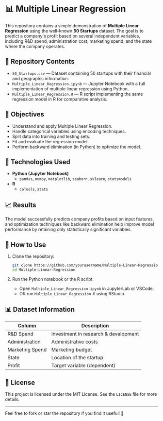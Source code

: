 # 📊 Multiple Linear Regression

This repository contains a simple demonstration of **Multiple Linear Regression** using the well-known **50 Startups** dataset. The goal is to predict a company's profit based on several independent variables, including R&D spend, administration cost, marketing spend, and the state where the company operates.

## 📁 Repository Contents

- `50_Startups.csv` — Dataset containing 50 startups with their financial and geographic information.
- `Multiple_Linear_Regression.ipynb` — Jupyter Notebook with a full implementation of multiple linear regression using Python.
- `Multiple_Linear_Regression.R` — R script implementing the same regression model in R for comparative analysis.

## 📌 Objectives

- Understand and apply Multiple Linear Regression.
- Handle categorical variables using encoding techniques.
- Split data into training and testing sets.
- Fit and evaluate the regression model.
- Perform backward elimination (in Python) to optimize the model.

## 🧪 Technologies Used

- **Python (Jupyter Notebook)**
  - `pandas`, `numpy`, `matplotlib`, `seaborn`, `sklearn`, `statsmodels`
- **R**
  - `caTools`, `stats`

## 📈 Results

The model successfully predicts company profits based on input features, and optimization techniques like backward elimination help improve model performance by retaining only statistically significant variables.

## 🔁 How to Use

1. Clone the repository:
   ```bash
   git clone https://github.com/yourusername/Multiple-Linear-Regression.git
   cd Multiple-Linear-Regression
   ```

2. Run the Python notebook or the R script:
   - Open `Multiple_Linear_Regression.ipynb` in JupyterLab or VSCode.
   - OR run `Multiple_Linear_Regression.R` using RStudio.

## 📊 Dataset Information

| Column         | Description                     |
|----------------|---------------------------------|
| R&D Spend      | Investment in research & development |
| Administration | Administrative costs           |
| Marketing Spend| Marketing budget               |
| State          | Location of the startup         |
| Profit         | Target variable (dependent)     |

## 📄 License

This project is licensed under the MIT License. See the `LICENSE` file for more details.

---

Feel free to fork or star the repository if you find it useful! 🚀
